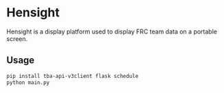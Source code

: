 # Hensight

Hensight is a display platform used to display FRC team data on a portable screen.

## Usage

```bash
pip install tba-api-v3client flask schedule
python main.py
```
